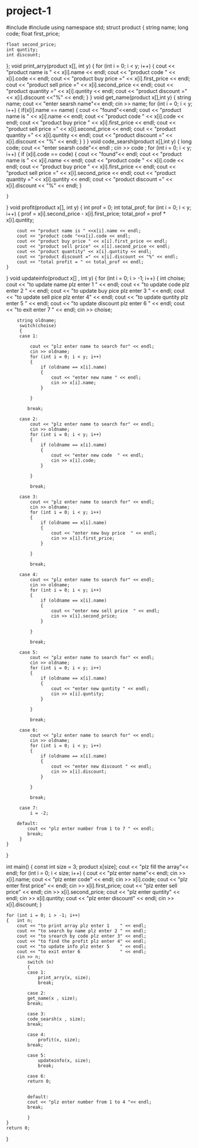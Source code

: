 # project-1
#include<iostream>
#include<string>
using namespace std;
struct product
{
	string name;
	long code;
	float first_price;
	
	float second_price;
	int quntity;
	int discount;
};
void print_arry(product x[], int y)
{
	for (int i = 0; i < y; i++)
	{
		cout << "product name is " << x[i].name << endl;
		cout << "product code " << x[i].code << endl;
		cout << "product buy price =" << x[i].first_price << endl;
		cout << "product sell price =" << x[i].second_price << endl;
		cout << "product quantity =" << x[i].quntity << endl;
		cout << "product discount =" << x[i].discount <<"%" << endl;
	}
}
void get_name(product x[],int y)
{
	string name;
	cout << "enter searsh name"<< endl;
	cin >> name;
	for (int i = 0; i < y; i++)
	{
		if(x[i].name == name)
		{
			cout << "found"<<endl;
			cout << "product name is " << x[i].name << endl;
			cout << "product code " << x[i].code << endl;
			cout << "product buy price " << x[i].first_price << endl;
			cout << "product sell price =" << x[i].second_price << endl;
			cout << "product quantity =" << x[i].quntity << endl;
			cout << "product discount =" << x[i].discount << "%" << endl;
		}
	}
}
void code_searsh(product x[],int y) 
{
	long code;
	cout << "enter searsh code"<< endl ;
	cin >> code ;
	for (int i = 0; i < y; i++)
	{
		if (x[i].code == code)
		{
			cout << "found"<< endl;
			cout << "product name is " << x[i].name << endl;
			cout << "product code " << x[i].code << endl;
			cout << "product buy price " << x[i].first_price << endl;
			cout << "product sell price =" << x[i].second_price << endl;
			cout << "product quantity =" << x[i].quntity << endl;
			cout << "product discount =" << x[i].discount << "%" << endl;
		}
		
	}
}
void profit(product x[], int y) 
{
	int prof = 0;
	int total_prof;
	for (int i = 0; i < y; i++) 
	{
		prof = x[i].second_price - x[i].first_price;
		total_prof = prof * x[i].quntity;

		cout << "product name is " <<x[i].name << endl;
		cout << "product code "<<x[i].code << endl;
		cout << "product buy price " << x[i].first_price << endl;
		cout << "product sell price" << x[i].second_price << endl;
		cout << "product quantity" << x[i].quntity << endl;
		cout << "product discount =" << x[i].discount << "%" << endl;
		cout << "total profit = " << total_prof << endl;
	}
	
}
void updateinfo(product  x[] , int y) 
{
	for (int i = 0; i > -1; i++)
	{
		int choise;
		cout << "to update name plz enter 1     " << endl;
		cout << "to update code plz enter 2     " << endl;
		cout << "to update buy pice plz enter 3 " << endl;
		cout << "to update sell pice plz enter 4" << endl;
		cout << "to update quntity plz enter 5  " << endl;
		cout << "to update discount plz enter 6 " << endl;
		cout << "to exit enter 7                " << endl;
		cin >> choise;

		string oldname;
		 switch(choise)
		 {
		 case 1:
			 
			 cout << "plz enter name to search for" << endl;
			 cin >> oldname;
			 for (int i = 0; i < y; i++)
			 {
				 if (oldname == x[i].name)
				 {
					 cout << "enter new name " << endl;
					 cin >> x[i].name;
				 }

			 }
			
			break;

		 case 2:
			 cout << "plz enter name to search for" << endl;
			 cin >> oldname;
			 for (int i = 0; i < y; i++)
			 {
				 if (oldname == x[i].name)
				 {
					 cout << "enter new code  " << endl;
					 cin >> x[i].code;
				 }

			 }

			 break;

		 case 3:
			 cout << "plz enter name to search for" << endl;
			 cin >> oldname;
			 for (int i = 0; i < y; i++)
			 {
				 if (oldname == x[i].name)
				 {
					 cout << "enter new buy price  " << endl;
					 cin >> x[i].first_price;
				 }

			 }

			 break;

		 case 4:
			 cout << "plz enter name to search for" << endl;
			 cin >> oldname;
			 for (int i = 0; i < y; i++)
			 {
				 if (oldname == x[i].name)
				 {
					 cout << "enter new sell price  " << endl;
					 cin >> x[i].second_price;
				 }

			 }

			 break;

		 case 5:
			 cout << "plz enter name to search for" << endl;
			 cin >> oldname;
			 for (int i = 0; i < y; i++)
			 {
				 if (oldname == x[i].name)
				 {
					 cout << "enter new quntity " << endl;
					 cin >> x[i].quntity;
				 }

			 }

			 break;

		 case 6:
			 cout << "plz enter name to search for" << endl;
			 cin >> oldname;
			 for (int i = 0; i < y; i++)
			 {
				 if (oldname == x[i].name)
				 {
					 cout << "enter new discount " << endl;
					 cin >> x[i].discount;
				 }

			 }

			 break;

		 case 7:
			 i = -2;

		default:
			cout << "plz enter number from 1 to 7 " << endl;
			break;
		 }
	}
}

int main() 
{
	const int size = 3;
	product x[size];
	cout << "plz fill the array"<< endl;
	for (int i = 0; i < size; i++)
	{
		cout << "plz enter name"<< endl;
		cin >> x[i].name;
		cout << "plz enter code" << endl;
		cin >> x[i].code;
		cout << "plz enter first price" << endl;
		cin >> x[i].first_price;
		cout << "plz enter sell price" << endl;
		cin >> x[i].second_price;
		cout << "plz enter quntity" << endl;
		cin >> x[i].quntity;
		cout << "plz enter discount" << endl;
		cin >> x[i].discount;
	}
	
	for (int i = 0; i > -1; i++)
	{	int n;
		cout << "to print array plz enter 1    " << endl;
		cout << "to search by name plz enter 2 " << endl;
		cout << "to srearch by code plz enter 3" << endl;
		cout << "to find the profit plz enter 4" << endl;
		cout << "to update info plz enter 5    " << endl;
		cout << "to exit enter 6               " << endl;
		cin >> n;
			switch (n)
			{
			case 1:
				print_arry(x, size);
				break;

			case 2:
			get_name(x , size);
			break;

			case 3:
			code_searsh(x , size);
			break;

			case 4:
				profit(x, size);
			break;

			case 5:
				updateinfo(x, size);
				break;

			case 6:
			return 0;

			
			default:
			cout << "plz enter number from 1 to 4 "<< endl;
			break;

			}
	}	
	return 0;
	
}
